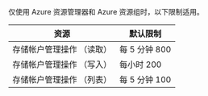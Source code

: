 仅使用 Azure 资源管理器和 Azure 资源组时，以下限制适用。

资源|默认限制
---|---
存储帐户管理操作 （读取）|每 5 分钟 800
存储帐户管理操作 （写入）|每小时 200
存储帐户管理操作 （列表）|每 5 分钟 100
